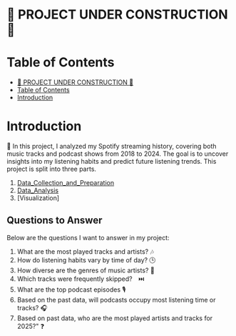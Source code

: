 # :construction: PROJECT UNDER CONSTRUCTION :construction:
# Table of Contents
- [:construction: PROJECT UNDER CONSTRUCTION :construction:](#construction-project-under-construction-construction)
- [Table of Contents](#table-of-contents)
- [Introduction](#introduction)

# Introduction
:mega: In this project, I analyzed my Spotify streaming history, covering both music tracks and podcast shows from 2018 to 2024. The goal is to uncover insights into my listening habits and predict future listening trends. This project is split into three parts.
1. [Data_Collection_and_Preparation](/1_Data_Collection_and_Preparation/)
2. [Data_Analysis](/2_Data_Analysis/)
3. [Visualization]

## Questions to Answer
Below are the questions I want to answer in my project:  
1.  What are the most played tracks and artists? 🎶
2.  How do listening habits vary by time of day? 🕒
3.  How diverse are the genres of music artists? 🌟
4.  Which tracks were frequently skipped?　⏭️
5.  What are the top podcast episodes 🎙️  
6.  Based on the past data, will podcasts occupy most listening time or tracks? :headphones:
7.  Based on past data, who are the most played artists and tracks for 2025?" :question: